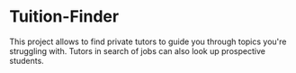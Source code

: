# Tuition-Finder
This project allows to find private tutors to guide you through topics you're struggling with.
Tutors in search of jobs can also look up prospective students.
